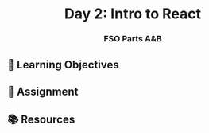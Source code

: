 <h1 align="center">
   Day 2: Intro to React
</h1>

<h3 align="center">
   FSO Parts A&B
</h3>

## 🎯 Learning Objectives

## 📔 Assignment

## 📚 Resources
